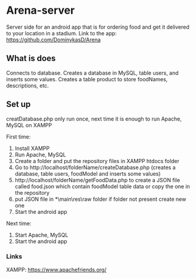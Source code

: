 # Arena-server
Server side for an android app that is for ordering food and get it delivered to your location in a stadium. Link to the app: https://github.com/DominykasD/Arena

## What is does
Connects to database. Creates a database in MySQL, table users, and inserts some values. Creates a table product to store foodNames, descriptions, etc.

## Set up
creatDatabase.php only run once, next time it is enough to run Apache, MySQL on XAMPP

First time:
1) Install XAMPP
2) Run Apache, MySQL
3) Create a folder and put the repository files in XAMPP htdocs folder
4) Go to http://localhost/folderName/createDatabase.php (creates a database, table users, foodModel and inserts some values)
5) http://localhost/folderName/getFoodData.php to create a JSON file called food.json which contain foodModel table data or copy the one in the repository
6) put JSON file in *\main\res\raw folder if folder not present create new one
5) Start the android app

Next time:
1) Start Apache, MySQL
2) Start the android app

### Links
XAMPP: https://www.apachefriends.org/
